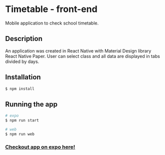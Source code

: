 # Timetable - front-end

Mobile application to check school timetable.

## Description

An application was created in React Native with Material Design library React Native Paper. User can select class and all data are displayed in tabs divided by days.

## Installation

```bash
$ npm install
```

## Running the app

```bash
# expo
$ npm run start

# web
$ npm run web
```

### [Checkout app on expo here!](https://expo.dev/@darara47/timetable-frontend)

